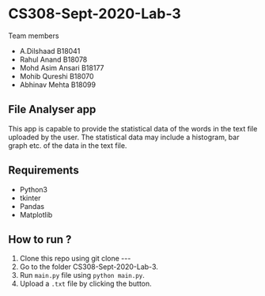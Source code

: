 # CS308-Sept-2020-Lab-3

Team members

- A.Dilshaad B18041
- Rahul Anand B18078
- Mohd Asim Ansari B18177
- Mohib Qureshi B18070
- Abhinav Mehta B18099

## File Analyser app

This app is capable to provide the statistical data of the words 
in the text file uploaded by the user. The statistical data may include
a histogram, bar graph etc. of the data in the text file.

## Requirements

- Python3
- tkinter
- Pandas
- Matplotlib

## How to run ?

1. Clone this repo using git clone ---
2. Go to the folder CS308-Sept-2020-Lab-3.
3. Run `main.py` file using `python main.py`.
4. Upload a `.txt` file by clicking the button.
